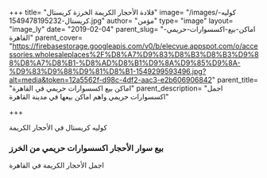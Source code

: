 +++
title= "قلادة الأحجار الكريمة الخرزة كريستال"
image= "/images/كوليه-كريستال-1549478195232.jpg"
author= "مؤمن"
type= "image"
layout= "image_ly"
date= "2019-02-04"
parent_slug= "اماكن-بيع-اكسسوارات-حريمي-القاهرة"
parent_cover= "https://firebasestorage.googleapis.com/v0/b/elecvue.appspot.com/o/accessories.wholesaleplaces%2F%D8%A7%D9%83%D8%B3%D8%B3%D9%88%D8%A7%D8%B1-%D8%AD%D8%B1%D9%8A%D9%85%D9%8A-%D9%83%D9%88%D9%81%D8%B1-1549299593496.jpg?alt=media&token=12a5562f-d98c-4df2-aac3-e2b606906842"
parent_title= "اماكن بيع اكسسوارات حريمي في القاهرة"
parent_description= "اجمل اكسسوارات حريمي واهم اماكن بيعها في مدينة القاهرة"

+++

كوليه كريستال في الأحجار الكريمة
### بيع سوار الأحجار اكسسوارات حريمي من الخرز
اجمل الأحجار الكريمة في القاهرة